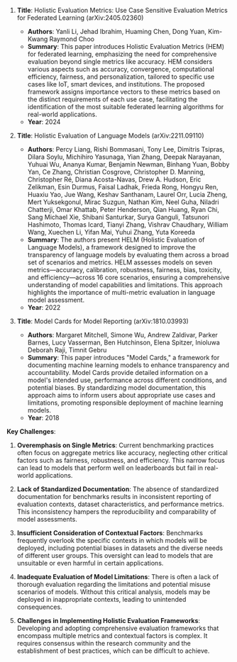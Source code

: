 1. **Title**: Holistic Evaluation Metrics: Use Case Sensitive Evaluation Metrics for Federated Learning (arXiv:2405.02360)
   - **Authors**: Yanli Li, Jehad Ibrahim, Huaming Chen, Dong Yuan, Kim-Kwang Raymond Choo
   - **Summary**: This paper introduces Holistic Evaluation Metrics (HEM) for federated learning, emphasizing the need for comprehensive evaluation beyond single metrics like accuracy. HEM considers various aspects such as accuracy, convergence, computational efficiency, fairness, and personalization, tailored to specific use cases like IoT, smart devices, and institutions. The proposed framework assigns importance vectors to these metrics based on the distinct requirements of each use case, facilitating the identification of the most suitable federated learning algorithms for real-world applications.
   - **Year**: 2024

2. **Title**: Holistic Evaluation of Language Models (arXiv:2211.09110)
   - **Authors**: Percy Liang, Rishi Bommasani, Tony Lee, Dimitris Tsipras, Dilara Soylu, Michihiro Yasunaga, Yian Zhang, Deepak Narayanan, Yuhuai Wu, Ananya Kumar, Benjamin Newman, Binhang Yuan, Bobby Yan, Ce Zhang, Christian Cosgrove, Christopher D. Manning, Christopher Ré, Diana Acosta-Navas, Drew A. Hudson, Eric Zelikman, Esin Durmus, Faisal Ladhak, Frieda Rong, Hongyu Ren, Huaxiu Yao, Jue Wang, Keshav Santhanam, Laurel Orr, Lucia Zheng, Mert Yuksekgonul, Mirac Suzgun, Nathan Kim, Neel Guha, Niladri Chatterji, Omar Khattab, Peter Henderson, Qian Huang, Ryan Chi, Sang Michael Xie, Shibani Santurkar, Surya Ganguli, Tatsunori Hashimoto, Thomas Icard, Tianyi Zhang, Vishrav Chaudhary, William Wang, Xuechen Li, Yifan Mai, Yuhui Zhang, Yuta Koreeda
   - **Summary**: The authors present HELM (Holistic Evaluation of Language Models), a framework designed to improve the transparency of language models by evaluating them across a broad set of scenarios and metrics. HELM assesses models on seven metrics—accuracy, calibration, robustness, fairness, bias, toxicity, and efficiency—across 16 core scenarios, ensuring a comprehensive understanding of model capabilities and limitations. This approach highlights the importance of multi-metric evaluation in language model assessment.
   - **Year**: 2022

3. **Title**: Model Cards for Model Reporting (arXiv:1810.03993)
   - **Authors**: Margaret Mitchell, Simone Wu, Andrew Zaldivar, Parker Barnes, Lucy Vasserman, Ben Hutchinson, Elena Spitzer, Inioluwa Deborah Raji, Timnit Gebru
   - **Summary**: This paper introduces "Model Cards," a framework for documenting machine learning models to enhance transparency and accountability. Model Cards provide detailed information on a model's intended use, performance across different conditions, and potential biases. By standardizing model documentation, this approach aims to inform users about appropriate use cases and limitations, promoting responsible deployment of machine learning models.
   - **Year**: 2018

**Key Challenges**:

1. **Overemphasis on Single Metrics**: Current benchmarking practices often focus on aggregate metrics like accuracy, neglecting other critical factors such as fairness, robustness, and efficiency. This narrow focus can lead to models that perform well on leaderboards but fail in real-world applications.

2. **Lack of Standardized Documentation**: The absence of standardized documentation for benchmarks results in inconsistent reporting of evaluation contexts, dataset characteristics, and performance metrics. This inconsistency hampers the reproducibility and comparability of model assessments.

3. **Insufficient Consideration of Contextual Factors**: Benchmarks frequently overlook the specific contexts in which models will be deployed, including potential biases in datasets and the diverse needs of different user groups. This oversight can lead to models that are unsuitable or even harmful in certain applications.

4. **Inadequate Evaluation of Model Limitations**: There is often a lack of thorough evaluation regarding the limitations and potential misuse scenarios of models. Without this critical analysis, models may be deployed in inappropriate contexts, leading to unintended consequences.

5. **Challenges in Implementing Holistic Evaluation Frameworks**: Developing and adopting comprehensive evaluation frameworks that encompass multiple metrics and contextual factors is complex. It requires consensus within the research community and the establishment of best practices, which can be difficult to achieve. 